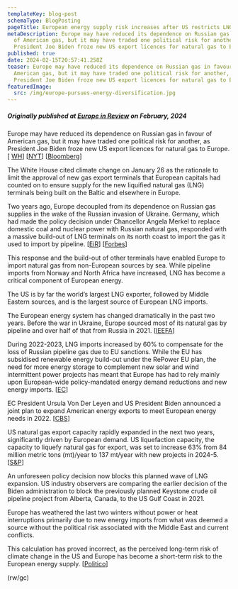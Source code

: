 ```yaml
---
templateKey: blog-post
schemaType: BlogPosting
pageTitle: European energy supply risk increases after US restricts LNG exports
metaDescription: Europe may have reduced its dependence on Russian gas in favour
  of American gas, but it may have traded one political risk for another, as
  President Joe Biden froze new US export licences for natural gas to Europe.
published: true
date: 2024-02-15T20:57:41.258Z
teaser: Europe may have reduced its dependence on Russian gas in favour of
  American gas, but it may have traded one political risk for another, as
  President Joe Biden froze new US export licences for natural gas to Europe.
featuredImage:
  src: /img/europe-pursues-energy-diversification.jpg
---
```

##### *Originally published at [Europe in Review](https://email.cpg-online.de/t/d-C84292A416BCD75A2540EF23F30FEDED) on February, 2024*

Europe may have reduced its dependence on Russian gas in favour of American gas, but it may have traded one political risk for another, as President Joe Biden froze new US export licences for natural gas to Europe. [ [WH](https://email.cpg-online.de/t/d-l-eltlitl-l-hlk/)] [[NYT](https://email.cpg-online.de/t/d-l-eltlitl-l-hlu/)] [[Bloomberg](https://email.cpg-online.de/t/d-l-eltlitl-l-hrl/)]

The White House cited climate change on January 26 as the rationale to limit the approval of new gas export terminals that European capitals had counted on to ensure supply for the new liquified natural gas (LNG) terminals being built on the Baltic and elsewhere in Europe.

Two years ago, Europe decoupled from its dependence on Russian gas supplies in the wake of the Russian invasion of Ukraine. Germany, which had made the policy decision under Chancellor Angela Merkel to replace domestic coal and nuclear power with Russian natural gas, responded with a massive build-out of LNG terminals on its north coast to import the gas it used to import by pipeline. [[EiR](https://email.cpg-online.de/t/d-l-eltlitl-l-hrr/)] [[Forbes](https://email.cpg-online.de/t/d-l-eltlitl-l-hry/)]

This response and the build-out of other terminals have enabled Europe to import natural gas from non-European sources by sea. While pipeline imports from Norway and North Africa have increased, LNG has become a critical component of European energy.

The US is by far the world’s largest LNG exporter, followed by Middle Eastern sources, and is the largest source of European LNG imports.

The European energy system has changed dramatically in the past two years. Before the war in Ukraine, Europe sourced most of its natural gas by pipeline and over half of that from Russia in 2021. [[IEEFA](https://email.cpg-online.de/t/d-l-eltlitl-l-hrj/)]

During 2022-2023, LNG imports increased by 60% to compensate for the loss of Russian pipeline gas due to EU sanctions. While the EU has subsidised renewable energy build-out under the RePower EU plan, the need for more energy storage to complement new solar and wind intermittent power projects has meant that Europe has had to rely mainly upon European-wide policy-mandated energy demand reductions and new energy imports. [[EC](https://email.cpg-online.de/t/d-l-eltlitl-l-hrt/)]

EC President Ursula Von Der Leyen and US President Biden announced a joint plan to expand American energy exports to meet European energy needs in 2022. [[CBS](https://email.cpg-online.de/t/d-l-eltlitl-l-hri/)]

US natural gas export capacity rapidly expanded in the next two years, significantly driven by European demand. US liquefaction capacity, the capacity to liquefy natural gas for export, was set to increase 63% from 84 million metric tons (mt)/year to 137 mt/year with new projects in 2024-5. [[S&P](https://email.cpg-online.de/t/d-l-eltlitl-l-hrd/)]

An unforeseen policy decision now blocks this planned wave of LNG expansion. US industry observers are comparing the earlier decision of the Biden administration to block the previously planned Keystone crude oil pipeline project from Alberta, Canada, to the US Gulf Coast in 2021.

Europe has weathered the last two winters without power or heat interruptions primarily due to new energy imports from what was deemed a source without the political risk associated with the Middle East and current conflicts.

This calculation has proved incorrect, as the perceived long-term risk of climate change in the US and Europe has become a short-term risk to the European energy supply. [[Politico](https://email.cpg-online.de/t/d-l-eltlitl-l-hrh/)]

(rw/gc)